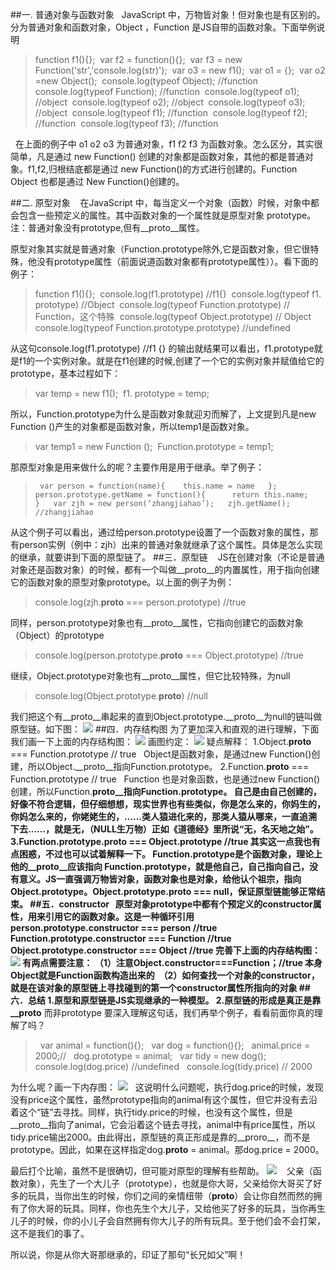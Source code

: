 ##一. 普通对象与函数对象  
JavaScript 中，万物皆对象！但对象也是有区别的。分为普通对象和函数对象，Object ，Function 是JS自带的函数对象。下面举例说明 
>function f1(){}; 
var f2 = function(){}; 
var f3 = new Function('str','console.log(str)'); 
var o3 = new f1(); 
var o1 = {}; 
var o2 =new Object(); 
console.log(typeof Object); //function 
console.log(typeof Function); //function 
console.log(typeof o1); //object 
console.log(typeof o2); //object 
console.log(typeof o3); //object 
console.log(typeof f1); //function 
console.log(typeof f2); //function 
console.log(typeof f3); //function 

  在上面的例子中 o1 o2 o3 为普通对象，f1 f2 f3 为函数对象。怎么区分，其实很简单，凡是通过 new Function() 创建的对象都是函数对象，其他的都是普通对象。f1,f2,归根结底都是通过 new Function()的方式进行创建的。Function Object 也都是通过 New Function()创建的。

##二. 原型对象   
在JavaScript 中，每当定义一个对象（函数）时候，对象中都会包含一些预定义的属性。其中函数对象的一个属性就是原型对象 prototype。注：普通对象没有prototype,但有__proto__属性。  

原型对象其实就是普通对象（Function.prototype除外,它是函数对象，但它很特殊，他没有prototype属性（前面说道函数对象都有prototype属性））。看下面的例子： 
>function f1(){}; 
console.log(f1.prototype) //f1{} 
console.log(typeof f1. prototype) //Object 
console.log(typeof Function.prototype) // Function，这个特殊 
console.log(typeof Object.prototype) // Object 
console.log(typeof Function.prototype.prototype) //undefined 

从这句console.log(f1.prototype) //f1 {} 的输出就结果可以看出，f1.prototype就是f1的一个实例对象。就是在f1创建的时候,创建了一个它的实例对象并赋值给它的prototype，基本过程如下： 
>var temp = new f1(); 
f1. prototype = temp;  

所以，Function.prototype为什么是函数对象就迎刃而解了，上文提到凡是new Function ()产生的对象都是函数对象，所以temp1是函数对象。 
>var temp1 = new Function (); 
Function.prototype = temp1;

那原型对象是用来做什么的呢？主要作用是用于继承。举了例子： 
>` var person = function(name){   
    this.name = name  
 };  
 person.prototype.getName = function(){     
    return this.name;   
 }  
var zjh = new person(‘zhangjiahao’);  
zjh.getName(); //zhangjiahao   `

从这个例子可以看出，通过给person.prototype设置了一个函数对象的属性，那有person实例（例中：zjh）出来的普通对象就继承了这个属性。具体是怎么实现的继承，就要讲到下面的原型链了。
##三．原型链   
JS在创建对象（不论是普通对象还是函数对象）的时候，都有一个叫做__proto__的内置属性，用于指向创建它的函数对象的原型对象prototype。以上面的例子为例：  
>console.log(zjh.__proto__ === person.prototype) //true

同样，person.prototype对象也有__proto__属性，它指向创建它的函数对象（Object）的prototype  
>console.log(person.prototype.__proto__ === Object.prototype) //true

继续，Object.prototype对象也有__proto__属性，但它比较特殊，为null  
>console.log(Object.prototype.__proto__) //null

我们把这个有__proto__串起来的直到Object.prototype.__proto__为null的链叫做原型链。如下图：
![](https://app.yinxiang.com/shard/s64/res/a4a30c04-071b-4ef2-abf0-a03101c2149d.jpg)
##四．内存结构图
为了更加深入和直观的进行理解，下面我们画一下上面的内存结构图：
![](https://app.yinxiang.com/shard/s64/res/81b003ca-9708-4732-bff1-2611f6c62b03.jpg)
画图约定：
![](https://app.yinxiang.com/shard/s64/res/02eaed2b-7c52-42e9-9b7e-38af0548003f.jpg)
疑点解释：
1.Object.__proto__ === Function.prototype // true  
Object是函数对象，是通过new Function()创建，所以Object.__proto__指向Function.prototype。
2.Function.__proto__ === Function.prototype // true  
Function 也是对象函数，也是通过new Function()创建，所以Function.__proto__指向Function.prototype。
自己是由自己创建的，好像不符合逻辑，但仔细想想，现实世界也有些类似，你是怎么来的，你妈生的，你妈怎么来的，你姥姥生的，……类人猿进化来的，那类人猿从哪来，一直追溯下去……，就是无，（NULL生万物）正如《道德经》里所说“无，名天地之始”。
3.Function.prototype.__proto__ === Object.prototype //true
其实这一点我也有点困惑，不过也可以试着解释一下。
Function.prototype是个函数对象，理论上他的__proto__应该指向 Function.prototype，就是他自己，自己指向自己，没有意义。JS一直强调万物皆对象，函数对象也是对象，给他认个祖宗，指向Object.prototype。Object.prototype.__proto__ === null，保证原型链能够正常结束。
##五．constructor  
原型对象prototype中都有个预定义的constructor属性，用来引用它的函数对象。这是一种循环引用  
person.prototype.constructor === person //true  
Function.prototype.constructor === Function //true  
Object.prototype.constructor === Object //true
完善下上面的内存结构图：
![](https://app.yinxiang.com/shard/s64/res/81263aa5-2ebf-4401-a2da-bb528d2e4594.jpg)
有两点需要注意：
（1）注意Object.constructor===Function；//true 
本身Object就是Function函数构造出来的 
（2）如何查找一个对象的constructor，就是在该对象的原型链上寻找碰到的第一个constructor属性所指向的对象
##六．总结
1.原型和原型链是JS实现继承的一种模型。
2.原型链的形成是真正是靠__proto__ 而非prototype
要深入理解这句话，我们再举个例子，看看前面你真的理解了吗？
>  var animal = function(){};  
var dog = function(){};  
animal.price = 2000;//  
dog.prototype = animal;  
var tidy = new dog();  
console.log(dog.price) //undefined  
console.log(tidy.price) // 2000

为什么呢？画一下内存图：
![](https://app.yinxiang.com/shard/s64/res/79d6b6cd-55a1-4f12-87ab-4fb13b2ae321.jpg)  
这说明什么问题呢，执行dog.price的时候，发现没有price这个属性，虽然prototype指向的animal有这个属性，但它并没有去沿着这个“链”去寻找。同样，执行tidy.price的时候，也没有这个属性，但是__proto__指向了animal，它会沿着这个链去寻找，animal中有price属性，所以tidy.price输出2000。由此得出，原型链的真正形成是靠的__proro__，而不是prototype。因此，如果在这样指定dog.__proto__ = animal。那dog.price = 2000。

最后打个比喻，虽然不是很确切，但可能对原型的理解有些帮助。
![](https://app.yinxiang.com/shard/s64/res/63dee597-ef6b-44ad-a1f1-5ca5df9b95ce.jpg)   
父亲（函数对象），先生了一个大儿子（prototype），也就是你大哥，父亲给你大哥买了好多的玩具，当你出生的时候，你们之间的亲情纽带（__proto__）会让你自然而然的拥有了你大哥的玩具。同样，你也先生个大儿子，又给他买了好多的玩具，当你再生儿子的时候，你的小儿子会自然拥有你大儿子的所有玩具。至于他们会不会打架，这不是我们的事了。

所以说，你是从你大哥那继承的，印证了那句“长兄如父”啊！
